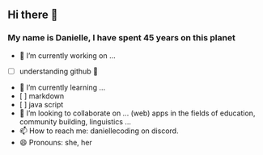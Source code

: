 ## Hi there 👋

### My name is Danielle, I have spent 45 years on this planet
- 🔭 I’m currently working on ...
 - [ ] understanding github 🤣
- 🌱 I’m currently learning ...
 - [ ] markdown
 - [ ] java script
- 👯 I’m looking to collaborate on ... (web) apps in the fields of education, community building, linguistics ... 
- 📫 How to reach me: daniellecoding on discord.
- 😄 Pronouns: she, her
